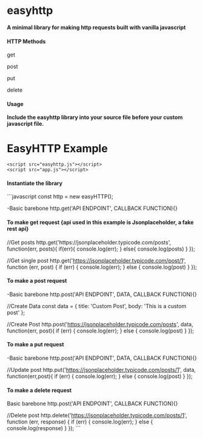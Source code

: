# easyhttp
<strong>A minimal library for making http requests built with vanilla javascript</strong>

<h4>HTTP Methods</h4>
<p>get</p>
<p>post</p>
<p>put</p>
<p>delete</p>

<h4>Usage</h4>
<strong>Include the easyhttp library into your source file before your custom javascript file.</strong>
  <body>
    <h1>EasyHTTP Example</h1>

    <script src="easyhttp.js"></script>
    <script src="app.js"></script>

<h4>Instantiate the library</h4>
```javascript
const http = new easyHTTP();

-Basic barebone
http.get('API ENDPOINT', CALLBACK FUNCTION){}

<h4>To make get request {api used in this example is Jsonplaceholder, a fake rest api} </h4>
//Get posts
 http.get('https://jsonplaceholder.typicode.com/posts', function(err, posts){
  if(err){
    console.log(err);
  } else{
    console.log(posts)
  }
 });

//Get single post
 http.get('https://jsonplaceholder.typicode.com/post/1', function (err, post) {
   if (err) {
     console.log(err);
   } else {
     console.log(post)
   }
 });


 <h4>To make a post request</h4>

-Basic barebone
http.post('API ENDPOINT', DATA, CALLBACK FUNCTION){}

 //Create Data
const data = {
  title: 'Custom Post',
  body: 'This is a custom post'
};

//Create Post
 http.post('https://jsonplaceholder.typicode.com/posts', data, function(err, post){
   if (err) {
     console.log(err);
   } else {
     console.log(post)
   }
 });


<h4>To make a put request</h4>

-Basic barebone
http.post('API ENDPOINT', DATA, CALLBACK FUNCTION){}

//Update post
 http.put('https://jsonplaceholder.typicode.com/posts/1', data, function(err,post){
   if (err) {
     console.log(err);
   } else {
     console.log(post)
   }
 });


<h4>To make a delete request</h4>

Basic barebone
http.post('API ENDPOINT', CALLBACK FUNCTION){}

//Delete post
http.delete('https://jsonplaceholder.typicode.com/posts/1', function (err, response) {
  if (err) {
    console.log(err);
  } else {
    console.log(response)
  }
}); ```
</body> 